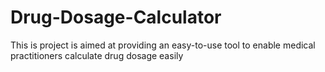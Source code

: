 # Drug-Dosage-Calculator
This is project is aimed at providing an easy-to-use tool to enable medical practitioners calculate drug dosage easily 
